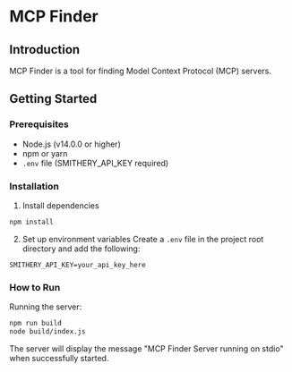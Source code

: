 # MCP Finder

## Introduction

MCP Finder is a tool for finding Model Context Protocol (MCP) servers.

## Getting Started

### Prerequisites

- Node.js (v14.0.0 or higher)
- npm or yarn
- `.env` file (SMITHERY_API_KEY required)

### Installation

1. Install dependencies

```bash
npm install
```

2. Set up environment variables
   Create a `.env` file in the project root directory and add the following:

```
SMITHERY_API_KEY=your_api_key_here
```

### How to Run

Running the server:

```bash
npm run build
node build/index.js
```

The server will display the message "MCP Finder Server running on stdio" when successfully started.
